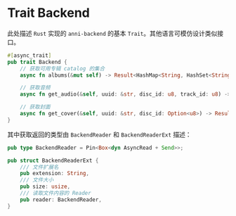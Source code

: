 # Trait Backend

此处描述 `Rust` 实现的 `anni-backend` 的基本 `Trait`。其他语言可模仿设计类似接口。

```rust
#[async_trait]
pub trait Backend {
    // 获取可用专辑 catalog 的集合
    async fn albums(&mut self) -> Result<HashMap<String, HashSet<String>>, BackendError>;

    // 获取音频
    async fn get_audio(&self, uuid: &str, disc_id: u8, track_id: u8) -> Result<BackendReaderExt, BackendError>;

    // 获取封面
    async fn get_cover(&self, uuid: &str, disc_id: Option<u8>) -> Result<BackendReader, BackendError>;
}
```

其中获取返回的类型由 `BackendReader` 和 `BackendReaderExt` 描述：

```rust
pub type BackendReader = Pin<Box<dyn AsyncRead + Send>>;

pub struct BackendReaderExt {
    /// 文件扩展名
    pub extension: String,
    /// 文件大小
    pub size: usize,
    /// 读取文件内容的 Reader
    pub reader: BackendReader,
}
```